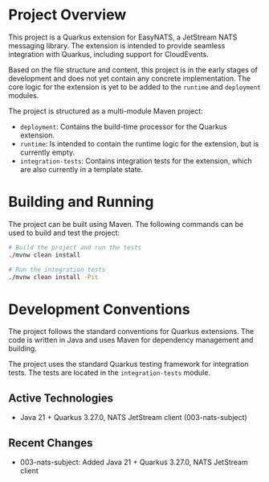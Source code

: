 # Project Overview

This project is a Quarkus extension for EasyNATS, a JetStream NATS messaging library. The extension is intended to provide seamless integration with Quarkus, including support for CloudEvents.

Based on the file structure and content, this project is in the early stages of development and does not yet contain any concrete implementation. The core logic for the extension is yet to be added to the `runtime` and `deployment` modules.

The project is structured as a multi-module Maven project:
- `deployment`: Contains the build-time processor for the Quarkus extension.
- `runtime`: Is intended to contain the runtime logic for the extension, but is currently empty.
- `integration-tests`: Contains integration tests for the extension, which are also currently in a template state.

# Building and Running

The project can be built using Maven. The following commands can be used to build and test the project:

```bash
# Build the project and run the tests
./mvnw clean install

# Run the integration tests
./mvnw clean install -Pit
```

# Development Conventions

The project follows the standard conventions for Quarkus extensions. The code is written in Java and uses Maven for dependency management and building.

The project uses the standard Quarkus testing framework for integration tests. The tests are located in the `integration-tests` module.

## Active Technologies
- Java 21 + Quarkus 3.27.0, NATS JetStream client (003-nats-subject)

## Recent Changes
- 003-nats-subject: Added Java 21 + Quarkus 3.27.0, NATS JetStream client

